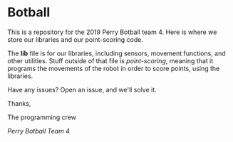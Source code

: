 # Botball
This is a repository for the 2019 Perry Botball team 4.
Here is where we store our libraries and our point-scoring code.

The **lib** file is for our libraries, including sensors, movement functions, and other utilities.
Stuff outside of that file is *point-scoring*, meaning that it programs the movements of the robot in order to score points, using the libraries.

Have any issues? Open an issue, and we'll solve it.

Thanks,

The programming crew

*Perry Botball Team 4*
